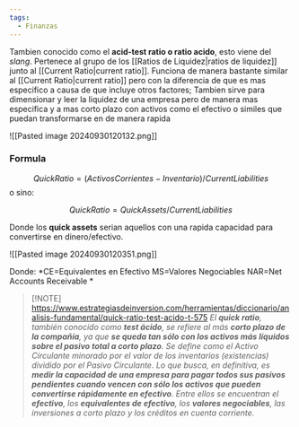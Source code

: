 ```yaml
---
tags:
  - Finanzas
---
```

Tambien conocido como el **acid-test ratio o ratio acido**, esto viene del *slang*. Pertenece al grupo de los [[Ratios de Liquidez|ratios de liquidez]] junto al [[Current Ratio|current ratio]].
Funciona de manera bastante similar al [[Current Ratio|current ratio]] pero con la diferencia de que es mas especifico a causa de que incluye otros factores; Tambien sirve para dimensionar y leer la liquidez de una empresa pero de manera mas especifica y a mas corto plazo con activos como el efectivo o similes que puedan transformarse en de manera rapida

![[Pasted image 20240930120132.png]]

### Formula
$$
Quick Ratio=(Activos Corrientes - Inventario)/Current Liabilities
$$
o sino:

$$
Quick Ratio = Quick Assets/Current Liabilities
$$

Donde los **quick assets** serian aquellos con una rapida capacidad para convertirse en dinero/efectivo.

![[Pasted image 20240930120351.png]]

Donde:
*CE=Equivalentes en Efectivo
MS=Valores Negociables
NAR=Net Accounts Receivable
*

>[!NOTE] https://www.estrategiasdeinversion.com/herramientas/diccionario/analisis-fundamental/quick-ratio-test-acido-t-575
>*El **quick ratio**, también conocido como **test ácido**, se refiere al más **corto plazo de la compañía**, ya que **se queda tan sólo con los activos más líquidos sobre el pasivo total a corto plazo**. Se define como el Activo Circulante minorado por el valor de los inventarios (existencias) dividido por el Pasivo Circulante. Lo que busca, en definitiva, es **medir la capacidad de una empresa para pagar todos sus pasivos pendientes cuando vencen con sólo los activos que pueden convertirse rápidamente en efectivo**. Entre ellos se encuentran el **efectivo**, los **equivalentes de efectivo**, los **valores negociables**, las inversiones a corto plazo y los créditos en cuenta corriente.*
